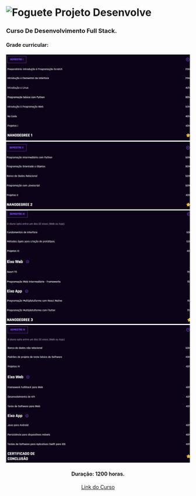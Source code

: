 # <img src="https://em-content.zobj.net/source/noto-emoji-animations/344/rocket_1f680.gif" alt="Foguete" width="30"/> Projeto Desenvolve
### Curso De Desenvolvimento Full Stack.

#### Grade curricular:
<div align = "center">
  <img src = "grade/semestre1.jpeg" alt = "Semestre I"/>
  <img src = "grade/semestre2.jpeg" alt = "Semestre II"/>
  <img src = "grade/semestre3.jpeg" alt = "Semestre III"/>
  <img src = "grade/semestre4.jpeg" alt = "Semestre IV"/>
  
  #### Duração: 1200 horas.
  
  <a href="https://projetodesenvolve.com.br/itabira" target="_blank">Link do Curso</a>
</div>